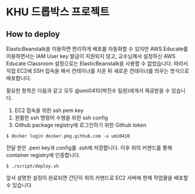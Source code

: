 # KHU 드롭박스 프로젝트

## How to deploy

ElasticBeanstalk을 이용하면 편리하게 배포를 자동화할 수 있지만 AWS Educate를 이용하면서는 IAM User key 발급이 지원되지 않고,
교수님께서 설정하신 AWS Educate Classroom 설정으로는 ElasticBeanstalk을 사용할 수 없었습니다. 따라서 직접 EC2에 SSH 접속을
해서 컨테이너를 지운 뒤 새로운 컨테이너를 띄우는 방식으로 배포합니다.

필요한 항목은 다음과 같고 모두 @umi0410(박진수 팀원)에게서 제공받을 수 있습니다.

1. EC2 접속을 위한 ssh pem key 
2. 원활한 ssh 명령어 수행을 위한 ssh config
3. Github package registry에 로그인하기 위한 Github token

```shell
$ docker login docker.pkg.github.com -u umi0410
```

전달 받은 .pem key과 config를 .ssh에 저장합니다. 이후 위의 커맨드를 통해 container registry에 인증합니다.

```shell
$ ./script/deploy.sh
```

앞서 설명한 설정이 완료되면 간단히 위의 커맨드로 EC2 서버에 현재 작업물을 배포할 수 있습니다.
